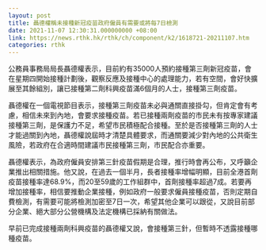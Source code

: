 ```yaml
---
layout: post
title: 聶德權稱未接種新冠疫苗政府僱員有需要或將每7日檢測
date: 2021-11-07 12:30:31.000000000 +08:00
link: https://news.rthk.hk/rthk/ch/component/k2/1618721-20211107.htm
categories: rthk
---
```


公務員事務局局長聶德權表示，目前約有35000人預約接種第三劑新冠疫苗，會在星期四開始接種計劃後，觀察反應及接種中心的處理能力，若有空間，會好快擴展至其餘組別，讓已接種第二劑科興疫苗滿6個月的人士，接種第三劑疫苗。

聶德權在一個電視節目表示，接種第三劑疫苗未必與通關直接掛勾，但肯定會有考慮，相信未來到內地，會要求接種疫苗。若已接種兩劑疫苗的市民未有按專家建議接種第三劑，是保護力不足，希望市民積極配合接種。至於是否接種第三劑的人士才能過關到內地，聶德權說屆時才清楚具體要求，而通關要減少對內地的公共衛生風險，若政府在合適時間建議市民接種第三劑，市民配合亦重要。

聶德權表示，為政府僱員安排第三針疫苗假期是合理，推行時會再公布，又呼籲企業推出相關措施。他又說，在過去一個半月，長者接種率增幅明顯，目前全港首劑疫苗接種率達68.9%，而20至59歲的工作組群中，首劑接種率超過7成。若要再增加接種率，相信要推動企業接種，例如政府一般要求僱員接種疫苗，否則定期自費檢測，有需要可能將檢測加密至7日一次，希望其他企業可以跟從，又說目前部分企業、絕大部分公營機構及法定機構已採納有關做法。

早前已完成接種兩劑科興疫苗的聶德權又說，會接種第三針，但暫時不透露接種哪種疫苗。
